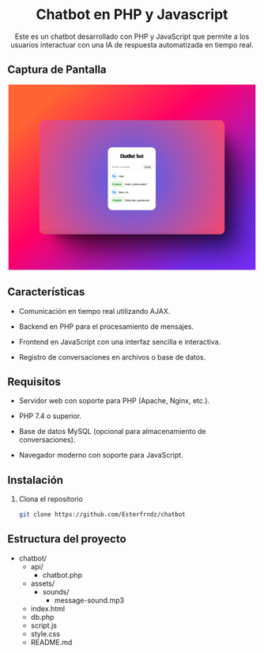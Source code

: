 <div align="center">

# Chatbot en PHP y Javascript 

Este es un chatbot desarrollado con PHP y JavaScript que permite a los usuarios interactuar con una IA de respuesta automatizada en tiempo real.

</div>

## Captura de Pantalla
<div align = "center" >
<img src="chatbot.png" alt="Interfaz del Chatbot" width="500">
</div>

## Características

- Comunicación en tiempo real utilizando AJAX.

- Backend en PHP para el procesamiento de mensajes.

- Frontend en JavaScript con una interfaz sencilla e interactiva.

- Registro de conversaciones en archivos o base de datos.

## Requisitos

- Servidor web con soporte para PHP (Apache, Nginx, etc.).

- PHP 7.4 o superior.
  
- Base de datos MySQL (opcional para almacenamiento de conversaciones).

- Navegador moderno con soporte para JavaScript.

## Instalación

1. Clona el repositorio

   ```sh
   git clone https://github.com/Esterfrndz/chatbot
   ```
## Estructura del proyecto

* chatbot/
  * api/
      * chatbot.php
  * assets/
      * sounds/
          * message-sound.mp3
  * index.html
  * db.php
  * script.js
  * style.css
  * README.md
